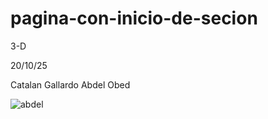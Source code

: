 # pagina-con-inicio-de-secion

3-D

20/10/25

Catalan Gallardo Abdel Obed

![abdel](https://github.com/user-attachments/assets/dd25ac07-a554-4c9c-85a5-8ee2f3c9318c)
